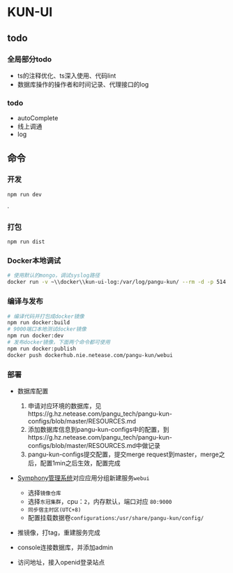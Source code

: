 # KUN-UI

## todo

### 全局部分todo
* ts的注释优化、ts深入使用、代码lint
* 数据库操作的操作者和时间记录、代理接口的log

### todo

* autoComplete
* 线上调通
* log

## 命令

### 开发

```
npm run dev
```
·
### 打包

```
npm run dist
```

### Docker本地调试

```sh
# 使用默认的mongo，调试syslog路径
docker run -v ~\\docker\\kun-ui-log:/var/log/pangu-kun/ --rm -d -p 514:514 dockerhub.nie.netease.com/pangu-kun/log-manager:2.0.0
```

### 编译与发布

```sh
# 编译代码并打包成docker镜像
npm run docker:build
# 9000端口本地测试docker镜像
npm run docker:dev
# 发布docker镜像，下面两个命令都可使用
npm run docker:publish
docker push dockerhub.nie.netease.com/pangu-kun/webui
```

### 部署

* 数据库配置
    1. 申请对应环境的数据库，见https://g.hz.netease.com/pangu_tech/pangu-kun-configs/blob/master/RESOURCES.md
    2. 添加数据库信息到pangu-kun-configs中的配置，到https://g.hz.netease.com/pangu_tech/pangu-kun-configs/blob/master/RESOURCES.md中做记录
    3. pangu-kun-configs提交配置，提交merge request到master，merge之后，配置1min之后生效，配置完成
* [Symphony管理系统](https://sym.nie.netease.com/)对应应用分组新建服务`webui`
    * 选择`镜像仓库`
    * 选择`东冠集群`，cpu：`2`，内存默认，端口对应 `80:9000`
    * `同步宿主时区(UTC+8)`
    * 配置挂载数据卷`configurations`:`/usr/share/pangu-kun/config/`
    
* 推镜像，打tag，重建服务完成
* console连接数据库，并添加admin
* 访问地址，接入openid登录站点
